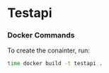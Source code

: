 # Testapi

### Docker Commands

To create the conainter, run:
```bash
time docker build -t testapi .
```

